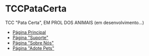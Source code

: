 # TCCPataCerta
TCC "Pata Certa", EM PROL DOS ANIMAIS (em desenvolvimento...)

<ul>
    <li><a href="https://joaoofontenelle.github.io/TCCPataCerta/index.html" target="_blank">Página Principal</a></li>
    <li><a href="https://joaoofontenelle.github.io/TCCPataCerta/suporte.html" target="_blank">Página "Suporte"</a></li>
    <li><a href="https://joaoofontenelle.github.io/TCCPataCerta/sobrenos.html" target="_blank">Página "Sobre Nós"</a></li>
    <li><a href="https://joaoofontenelle.github.io/TCCPataCerta/adotepets.html" target="_blank">Página "Adote Pets"</a></li>
</ul>